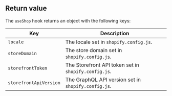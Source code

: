 ## Return value

The `useShop` hook returns an object with the following keys:

| Key                    | Description                                          |
| ---------------------- | ---------------------------------------------------- |
| `locale`               | The locale set in `shopify.config.js`.               |
| `storeDomain`          | The store domain set in `shopify.config.js`.         |
| `storefrontToken`      | The Storefront API token set in `shopify.config.js`. |
| `storefrontApiVersion` | The GraphQL API version set in `shopify.config.js`.  |
